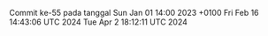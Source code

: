 Commit ke-55 pada tanggal Sun Jan 01 14:00 2023 +0100
Fri Feb 16 14:43:06 UTC 2024
Tue Apr  2 18:12:11 UTC 2024
